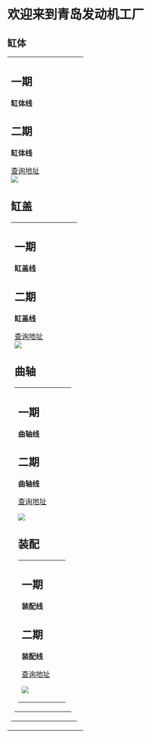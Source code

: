  <h1> 欢迎来到青岛发动机工厂</h1>


 <h2> 缸体</h2>
<table border="0"> 
 
  <tr>
    <td width="75%">
      <h2>一期</h2>
      <p><b>缸体线</b></p>
         <h2>二期</h2>
      <p><b>缸体线</b></p> 
     
     
     

<a href = "http//www.baidu.com" target = "blank">查询地址</a>  <br>
<img src = "https://ss1.bdstatic.com/70cFvXSh_Q1YnxGkpoWK1HF6hhy/it/u=1634963068,1747469511&fm=26&gp=0.jpg"/><br>

 <h2> 缸盖</h2>
<table border="0">
  <tr>
    <td width="75%">
      <h2>一期</h2>
      <p><b>缸盖线</b></p>
         <h2>二期</h2>
      <p><b>缸盖线</b></p> 
   


<a href = "http//www.baidu.com" target = "blank">查询地址</a> <br>
<img src = "https://timgsa.baidu.com/timg?image&quality=80&size=b9999_10000&sec=1593492529200&di=5adddd7293968e54ec707e91ca143561&imgtype=0&src=http%3A%2F%2Fimg2.imgtn.bdimg.com%2Fit%2Fu%3D1821995687%2C887646659%26fm%3D214%26gp%3D0.jpg"/><br>


 <h2> 曲轴</h2>

<table border="0">
  <tr>
    <td width="75%">
      <h2>一期</h2>
      <p><b>曲轴线</b></p>
         <h2>二期</h2>
      <p><b>曲轴线</b></p> 


<a href = "http//www.baidu.com" target = "blank">查询地址</a> <br>

<img src = "https://timgsa.baidu.com/timg?image&quality=80&size=b9999_10000&sec=1593491233148&di=f77a8fb541bbc4ae3020ea78c77b43b6&imgtype=0&src=http%3A%2F%2Fpics7.baidu.com%2Ffeed%2Fd62a6059252dd42a0b3bf20ef60b2fb1c9eab81e.jpeg%3Ftoken%3D34d566f263238cc8e95aa0a7dc712c8d%26s%3DD5E6B94475138BC80C7DA913010050C3"/><br>

 <h2> 装配</h2>

<table border="0">
  <tr>
    <td width="75%">
      <h2>一期</h2>
      <p><b>装配线</b></p>
         <h2>二期</h2>
      <p><b>装配线</b></p> 

<a href = "http//www.baidu.com" target = "blank">查询地址</a> <br>

<img src = "https://ss0.bdstatic.com/70cFuHSh_Q1YnxGkpoWK1HF6hhy/it/u=2038204091,2195930273&fm=26&gp=0.jpg"/><br>



